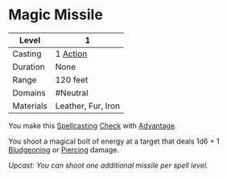 # Magic Missile

| Level     | 1                                                  |
| --------- | -------------------------------------------------- |
| Casting   | 1 [Action](../../../../Game%20Structure/Action.md) |
| Duration  | None                                               |
| Range     | 120 feet                                           |
| Domains   | #Neutral                                           |
| Materials | Leather, Fur, Iron                                 |

You make this [Spellcasting](../../../Casting%20Spells.md) [Check](../../../../Game%20Structure/Check.md) with [Advantage](../../../../Dice%20Rolls/Advantage.md).

You shoot a magical bolt of energy at a target that deals 1d6 + 1 [Bludgeoning](../../../../Damage%20Types/Bludgeoning.md) or [Piercing](../../../../Damage%20Types/Piercing.md) damage.

*Upcast: You can shoot one additional missile per spell level.*